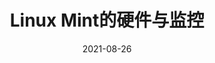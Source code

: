 ---
title: "Linux Mint的硬件与监控"
linkTitle: "硬件与监控"
weight: 300
date: 2021-08-26
description: >
  介绍Linux Mint的硬件与监控
---